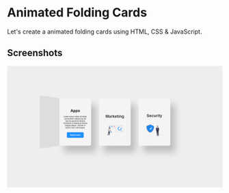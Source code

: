# Animated Folding Cards

Let's create a animated folding cards using HTML, CSS & JavaScript.


## Screenshots

![App Screenshot](https://github.com/stunninghub/animated_folding_cards/blob/main/foldingCards.png)


